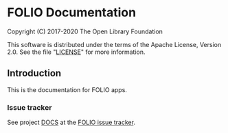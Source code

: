# FOLIO Documentation

Copyright (C) 2017-2020 The Open Library Foundation

This software is distributed under the terms of the Apache License,
Version 2.0. See the file "[LICENSE](LICENSE)" for more information.

## Introduction

This is the documentation for FOLIO apps.

### Issue tracker

See project [DOCS](https://issues.folio.org/browse/DOCS)
at the [FOLIO issue tracker](https://dev.folio.org/guidelines/issue-tracker).


